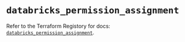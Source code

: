 # `databricks_permission_assignment`

Refer to the Terraform Registory for docs: [`databricks_permission_assignment`](https://registry.terraform.io/providers/databricks/databricks/1.27.0/docs/resources/permission_assignment).
